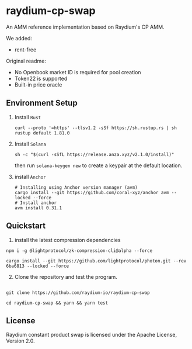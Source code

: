 # raydium-cp-swap

An AMM reference implementation based on Raydium's CP AMM.

We added:

- rent-free

Original readme:

- No Openbook market ID is required for pool creation
- Token22 is supported
- Built-in price oracle

## Environment Setup

1. Install `Rust`

   ```shell
   curl --proto '=https' --tlsv1.2 -sSf https://sh.rustup.rs | sh
   rustup default 1.81.0
   ```

2. Install `Solana `

   ```shell
   sh -c "$(curl -sSfL https://release.anza.xyz/v2.1.0/install)"
   ```

   then run `solana-keygen new` to create a keypair at the default location.

3. install `Anchor`

   ```shell
   # Installing using Anchor version manager (avm)
   cargo install --git https://github.com/coral-xyz/anchor avm --locked --force
   # Install anchor
   avm install 0.31.1
   ```

## Quickstart

1. install the latest compression dependencies

```shell
npm i -g @lightprotocol/zk-compression-cli@alpha --force

cargo install --git https://github.com/lightprotocol/photon.git --rev 6ba6813 --locked --force
```

2. Clone the repository and test the program.

```shell

git clone https://github.com/raydium-io/raydium-cp-swap

cd raydium-cp-swap && yarn && yarn test
```

## License

Raydium constant product swap is licensed under the Apache License, Version 2.0.
